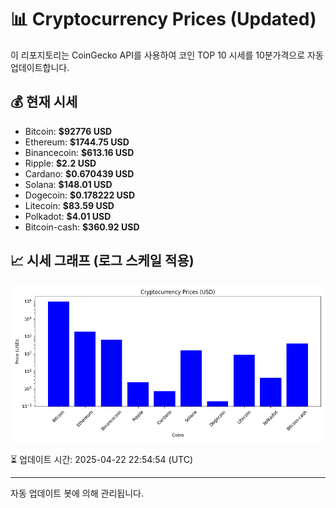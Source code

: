
# 📊 Cryptocurrency Prices (Updated)

이 리포지토리는 CoinGecko API를 사용하여 코인 TOP 10 시세를 10분가격으로 자동 업데이트합니다.

## 💰 현재 시세
- Bitcoin: **$92776 USD**
- Ethereum: **$1744.75 USD**
- Binancecoin: **$613.16 USD**
- Ripple: **$2.2 USD**
- Cardano: **$0.670439 USD**
- Solana: **$148.01 USD**
- Dogecoin: **$0.178222 USD**
- Litecoin: **$83.59 USD**
- Polkadot: **$4.01 USD**
- Bitcoin-cash: **$360.92 USD**

## 📈 시세 그래프 (로그 스케일 적용)
![Crypto Prices](crypto_prices.png)

⏳ 업데이트 시간: 2025-04-22 22:54:54 (UTC)

---
자동 업데이트 봇에 의해 관리됩니다.

